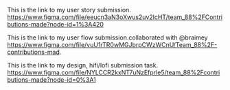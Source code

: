 This is the link to my user story submission.
https://www.figma.com/file/eeucn3aN3oXwus2uv2lcHT/team_88%2FContributions-made?node-id=1%3A420

This is the link to my user flow submission.collaborated with @braimey 
https://www.figma.com/file/vuU1rTR0wMGJbrpCWzWCnU/Team_88%2F-contributions-mad. 

This is the link to my design, hifi/lofi submission task.
https://www.figma.com/file/NYLCCR2kxNT7uNzEfprle5/team_88%2Fcontributions-made?node-id=0%3A1
